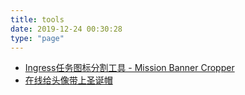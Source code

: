 ```yaml
---
title: tools
date: 2019-12-24 00:30:28
type: "page"
---
```


- [Ingress任务图标分割工具 - Mission Banner Cropper](ingressmissionset/)
- [在线给头像带上圣诞帽](christmashat/)